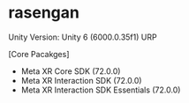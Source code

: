 # rasengan

Unity Version: Unity 6 (6000.0.35f1)
URP

[Core Pacakges]
- Meta XR Core SDK (72.0.0)
- Meta XR Interaction SDK (72.0.0)
- Meta XR Interaction SDK Essentials (72.0.0)

